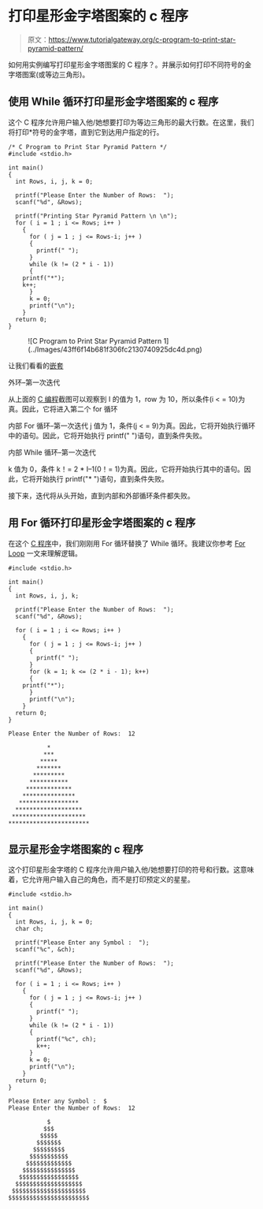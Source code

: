 # 打印星形金字塔图案的 c 程序

> 原文：<https://www.tutorialgateway.org/c-program-to-print-star-pyramid-pattern/>

如何用实例编写打印星形金字塔图案的 C 程序？。并展示如何打印不同符号的金字塔图案(或等边三角形)。

## 使用 While 循环打印星形金字塔图案的 c 程序

这个 C 程序允许用户输入他/她想要打印为等边三角形的最大行数。在这里，我们将打印*符号的金字塔，直到它到达用户指定的行。

```
/* C Program to Print Star Pyramid Pattern */
#include <stdio.h>

int main() 
{
  int Rows, i, j, k = 0;

  printf("Please Enter the Number of Rows:  ");
  scanf("%d", &Rows);

  printf("Printing Star Pyramid Pattern \n \n");
  for ( i = 1 ; i <= Rows; i++ ) 
    {
      for ( j = 1 ; j <= Rows-i; j++ ) 
      {
      	printf(" ");    	
      }
      while (k != (2 * i - 1))
      {
  	printf("*"); 
  	k++;
      }
      k = 0;
      printf("\n");
    }
  return 0;
}
```

<figure class="wp-block-image">![C Program to Print Star Pyramid Pattern 1](../Images/43ff6f14b681f306fc2130740925dc4d.png)</figure>

让我们看看的[嵌套](https://www.tutorialgateway.org/for-loop-in-c-programming/)

外环–第一次迭代

从上面的 [C 编程](https://www.tutorialgateway.org/c-programming/)截图可以观察到 I 的值为 1，row 为 10，所以条件(i < = 10)为真。因此，它将进入第二个 for 循环

内部 For 循环–第一次迭代
j 值为 1，条件(j < = 9)为真。因此，它将开始执行循环中的语句。因此，它将开始执行 printf(" ")语句，直到条件失败。

内部 While 循环–第一次迭代

k 值为 0，条件 k！= 2 * I–1(0！= 1)为真。因此，它将开始执行其中的语句。因此，它将开始执行 printf("* ")语句，直到条件失败。

接下来，迭代将从头开始，直到内部和外部循环条件都失败。

## 用 For 循环打印星形金字塔图案的 c 程序

在这个 [C 程序](https://www.tutorialgateway.org/c-programming-examples/)中，我们刚刚用 For 循环替换了 While 循环。我建议你参考 [For Loop](https://www.tutorialgateway.org/for-loop-in-c-programming/) 一文来理解逻辑。

```
#include <stdio.h>

int main() 
{
  int Rows, i, j, k;

  printf("Please Enter the Number of Rows:  ");
  scanf("%d", &Rows);

  for ( i = 1 ; i <= Rows; i++ ) 
    {
      for ( j = 1 ; j <= Rows-i; j++ ) 
      {
      	printf(" ");    	
      }
      for (k = 1; k <= (2 * i - 1); k++)
      {
   	printf("*"); 
      }
      printf("\n");
    }
  return 0;
}
```

```
Please Enter the Number of Rows:  12

           *
          ***
         *****
        *******
       *********
      ***********
     *************
    ***************
   *****************
  *******************
 *********************
***********************
```

## 显示星形金字塔图案的 c 程序

这个打印星形金字塔的 C 程序允许用户输入他/她想要打印的符号和行数。这意味着，它允许用户输入自己的角色，而不是打印预定义的星星。

```
#include <stdio.h>

int main() 
{
  int Rows, i, j, k = 0;
  char ch;

  printf("Please Enter any Symbol :  ");
  scanf("%c", &ch);  

  printf("Please Enter the Number of Rows:  ");
  scanf("%d", &Rows);

  for ( i = 1 ; i <= Rows; i++ ) 
    {
      for ( j = 1 ; j <= Rows-i; j++ ) 
      {
      	printf(" ");    	
	  }
	  while (k != (2 * i - 1))
	  {
	  	printf("%c", ch); 
	  	k++;
	  }
	  k = 0;
      printf("\n");
    }
  return 0;
}
```

```
Please Enter any Symbol :  $
Please Enter the Number of Rows:  12

           $
          $$$
         $$$$$
        $$$$$$$
       $$$$$$$$$
      $$$$$$$$$$$
     $$$$$$$$$$$$$
    $$$$$$$$$$$$$$$
   $$$$$$$$$$$$$$$$$
  $$$$$$$$$$$$$$$$$$$
 $$$$$$$$$$$$$$$$$$$$$
$$$$$$$$$$$$$$$$$$$$$$$
```